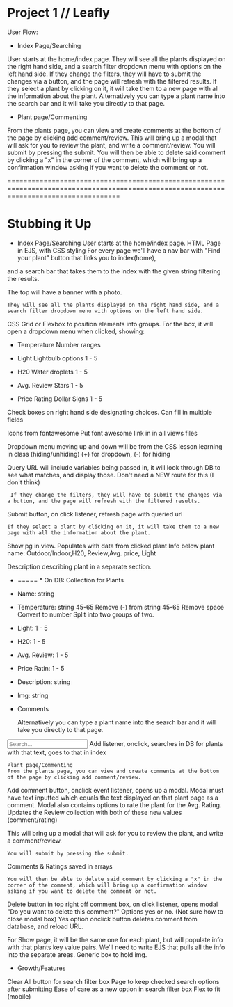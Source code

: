 # Project 1 // Leafly 

User Flow:


* Index Page/Searching

User starts at the home/index page.
They will see all the plants displayed on the right hand side, and a search filter dropdown menu with options on the left hand side.
If they change the filters, they will have to submit the changes via a button, and the page will refresh with the filtered results.
If they select a plant by clicking on it, it will take them to a new page with all the information about the plant.
Alternatively you can type a plant name into the search bar and it will take you directly to that page.


* Plant page/Commenting

From the plants page, you can view and create comments at the bottom of the page by clicking add comment/review.
This will bring up a modal that will ask for you to review the plant, and write a comment/review.
You will submit by pressing the submit.
You will then be able to delete said comment by clicking a "x" in the corner of the comment, which will bring up a confirmation window asking if you want to delete the comment or not.

========================================================================================================================================

# Stubbing it Up

* Index Page/Searching
    User starts at the home/index page.
HTML Page in EJS, with CSS styling
For every page we'll have a nav bar with "Find your plant" button that links you to index(home), 






and a search bar that takes them to the index with the given string filtering the results. 

The top will have a banner with a photo.



    They will see all the plants displayed on the right hand side, and a search filter dropdown menu with options on the left hand side.
CSS Grid or Flexbox to position elements into groups.
For the box, it will open a dropdown menu when clicked, showing:
* Temperature
    Number ranges

* Light
    Lightbulb options 1 - 5 

* H20 
    Water droplets 1 - 5

* Avg. Review 
    Stars 1 - 5

* Price Rating
    Dollar Signs 1 - 5

Check boxes on right hand side designating choices.
Can fill in multiple fields

Icons from fontawesome
Put font awesome link in in all views files

Dropdown menu moving up and down will be from the CSS lesson learning in class (hiding/unhiding)
(+) for dropdown, (-) for hiding

Query URL will include variables being passed in, it will look through DB to see what matches, and display those.
    Don't need a NEW route for this (I don't think)



     If they change the filters, they will have to submit the changes via a button, and the page will refresh with the filtered results.
Submit button, on click listener, refresh page with queried url

    If they select a plant by clicking on it, it will take them to a new page with all the information about the plant.
Show pg in view.
Populates with data from clicked plant
    Info below plant name: Outdoor/Indoor,H20, Review,Avg. price, Light
    
Description describing plant in a separate section.

* ===== * On DB: Collection for Plants 

* Name: string

* Temperature: string 45-65
    Remove (-) from string 45-65
    Remove space
    Convert to number
    Split into two groups of two.

* Light: 1 - 5 

* H20: 1 - 5

* Avg. Review: 1 - 5

* Price Ratin: 1 - 5

* Description: string

* Img: string

* Comments



    Alternatively you can type a plant name into the search bar and it will take you directly to that page.
<input type="text" placeholder="Search...">
Add listener, onclick, searches in DB for plants with that text, goes to that in index



    Plant page/Commenting
    From the plants page, you can view and create comments at the bottom of the page by clicking add comment/review.

Add comment button, onclick event listener, opens up a modal.
Modal must have text inputted which equals the text displayed on that plant page as a comment. 
    Modal also contains options to rate the plant for the Avg. Rating.
    Updates the Review collection with both of these new values (comment/rating)


This will bring up a modal that will ask for you to review the plant, and write a comment/review.

    You will submit by pressing the submit.

Comments & Ratings saved in arrays


    You will then be able to delete said comment by clicking a "x" in the corner of the comment, which will bring up a confirmation window asking if you want to delete the comment or not.

Delete button in top right off comment box, on click listener, opens modal "Do you want to delete this comment?"
Options yes or no. (Not sure how to close modal box)
Yes option onclick button deletes comment from database, and reload URL.


For Show page, it will be the same one for each plant, but will populate info with that plants key value pairs. 
    We'll need to write EJS that pulls all the info into the separate areas. 
Generic box to hold img.







* Growth/Features

Clear All button for search filter box
Page to keep checked search options after submitting
Ease of care as a new option in search filter box
Flex to fit (mobile)



